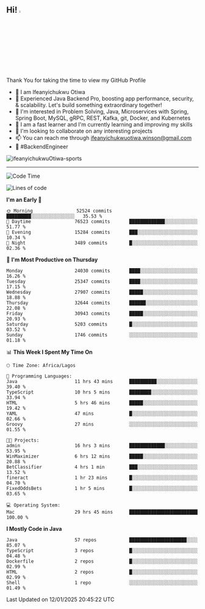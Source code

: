 <!-- BLOG-POST-LIST:START --><!-- BLOG-POST-LIST:END -->

## Hi! <img src="https://media.giphy.com/media/hvRJCLFzcasrR4ia7z/giphy.gif" width="4%"> 

Thank You for taking the time to view my GitHub Profile

- 👋 I am Ifeanyichukwu Otiwa
- 🚀 Experienced Java Backend Pro, boosting app performance, security, & scalability. Let's build something extraordinary together!
- 👀 I'm interested in Problem Solving, Java, Microservices with Spring, Spring Boot, MySQL, gRPC, REST, Kafka, git, Docker, and Kubernetes
- 🌱 I am a fast learner and I'm currently learning and improving my skills
- 💞️ I'm looking to collaborate on any interesting projects
- 📫 You can reach me through ifeanyichukwuotiwa.winson@gmail.com
- 🚀 #BackendEngineer

<p align="left" marginTop="10px"> <img src="https://komarev.com/ghpvc/?username=ifeanyichukwuOtiwa-sports&label=Profile%20views&color=0e75b6&style=for-the-badge" alt="ifeanyichukwuOtiwa-sports" /> </p>

***

<!--START_SECTION:waka-->
![Code Time](http://img.shields.io/badge/Code%20Time-3%2C319%20hrs%2020%20mins-blue)

![Lines of code](https://img.shields.io/badge/From%20Hello%20World%20I%27ve%20Written-36.6%20million%20lines%20of%20code-blue)

**I'm an Early 🐤** 

```text
🌞 Morning                52524 commits       █████████░░░░░░░░░░░░░░░░   35.53 % 
🌆 Daytime                76523 commits       █████████████░░░░░░░░░░░░   51.77 % 
🌃 Evening                15284 commits       ███░░░░░░░░░░░░░░░░░░░░░░   10.34 % 
🌙 Night                  3489 commits        █░░░░░░░░░░░░░░░░░░░░░░░░   02.36 % 
```
📅 **I'm Most Productive on Thursday** 

```text
Monday                   24030 commits       ████░░░░░░░░░░░░░░░░░░░░░   16.26 % 
Tuesday                  25347 commits       ████░░░░░░░░░░░░░░░░░░░░░   17.15 % 
Wednesday                27907 commits       █████░░░░░░░░░░░░░░░░░░░░   18.88 % 
Thursday                 32644 commits       ██████░░░░░░░░░░░░░░░░░░░   22.08 % 
Friday                   30943 commits       █████░░░░░░░░░░░░░░░░░░░░   20.93 % 
Saturday                 5203 commits        █░░░░░░░░░░░░░░░░░░░░░░░░   03.52 % 
Sunday                   1746 commits        ░░░░░░░░░░░░░░░░░░░░░░░░░   01.18 % 
```


📊 **This Week I Spent My Time On** 

```text
🕑︎ Time Zone: Africa/Lagos

💬 Programming Languages: 
Java                     11 hrs 43 mins      ██████████░░░░░░░░░░░░░░░   39.40 % 
TypeScript               10 hrs 5 mins       ████████░░░░░░░░░░░░░░░░░   33.94 % 
HTML                     5 hrs 46 mins       █████░░░░░░░░░░░░░░░░░░░░   19.42 % 
YAML                     47 mins             █░░░░░░░░░░░░░░░░░░░░░░░░   02.66 % 
Groovy                   27 mins             ░░░░░░░░░░░░░░░░░░░░░░░░░   01.55 % 

🐱‍💻 Projects: 
admin                    16 hrs 3 mins       █████████████░░░░░░░░░░░░   53.95 % 
WinMaximizer             6 hrs 12 mins       █████░░░░░░░░░░░░░░░░░░░░   20.88 % 
BetClassifier            4 hrs 1 min         ███░░░░░░░░░░░░░░░░░░░░░░   13.52 % 
fineract                 1 hr 23 mins        █░░░░░░░░░░░░░░░░░░░░░░░░   04.70 % 
FixedOddsBets            1 hr 5 mins         █░░░░░░░░░░░░░░░░░░░░░░░░   03.65 % 

💻 Operating System: 
Mac                      29 hrs 45 mins      █████████████████████████   100.00 % 
```

**I Mostly Code in Java** 

```text
Java                     57 repos            █████████████████████░░░░   85.07 % 
TypeScript               3 repos             █░░░░░░░░░░░░░░░░░░░░░░░░   04.48 % 
Dockerfile               2 repos             █░░░░░░░░░░░░░░░░░░░░░░░░   02.99 % 
HTML                     2 repos             █░░░░░░░░░░░░░░░░░░░░░░░░   02.99 % 
Shell                    1 repo              ░░░░░░░░░░░░░░░░░░░░░░░░░   01.49 % 
```




 Last Updated on 12/01/2025 20:45:22 UTC
<!--END_SECTION:waka-->

<!--
<p align="center">
![trophy](https://github-profile-trophy.vercel.app/?username=ifeanyichukwuOtiwa-sports&theme=onedark) (https://github.com/ryo-ma/github-profile-trophy)
</p>
-->

<!---
ifeanyi-otiwa/ifeanyi-otiwa is a ✨ special ✨ repository because its `README.md` (this file) appears on your GitHub profile.
You can click the Preview link to take a look at your changes.
--->
